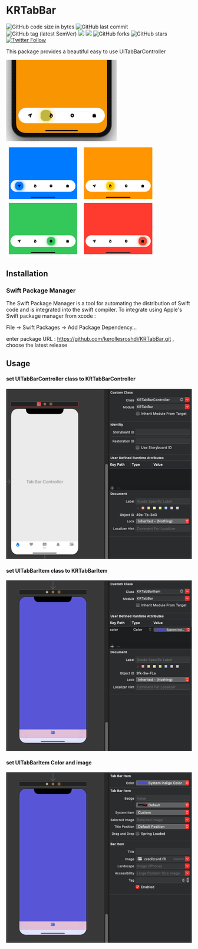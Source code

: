 # KRTabBar

![GitHub code size in bytes](https://img.shields.io/github/languages/code-size/kerollesroshdi/KRTabBar) ![GitHub last commit](https://img.shields.io/github/last-commit/kerollesroshdi/KRTabBar) ![GitHub tag (latest SemVer)](https://img.shields.io/github/v/tag/kerollesroshdi/KRTabBar?sort=semver) ![](https://img.shields.io/badge/Platform-iOS-orange) <img src="https://img.shields.io/badge/minimum%20iOS%20version-9-red"> 
![GitHub forks](https://img.shields.io/github/forks/kerollesroshdi/KRTabBar?style=social) ![GitHub stars](https://img.shields.io/github/stars/kerollesroshdi/KRTabBar?style=social) [![Twitter Follow](https://img.shields.io/twitter/follow/kerollesroshdi?style=social)](https://twitter.com/intent/follow?screen_name=kerollesroshdi)

This package provides a beautiful easy to use UITabBarController

<img src="images/KRTabBarGIF.gif" width="300"> 

<img src="images/KRTabBar-01.png" width="200"> <img src="images/KRTabBar-02.png" width="200"> <img src="images/KRTabBar-03.png" width="200"> <img src="images/KRTabBar-04.png" width="200">

## Installation
### Swift Package Manager
The Swift Package Manager is a tool for automating the distribution of Swift code and is integrated into the swift compiler.
To integrate using Apple's Swift package manager from xcode :

File -> Swift Packages -> Add Package Dependency... 

enter package URL : https://github.com/kerollesroshdi/KRTabBar.git , choose the latest release

## Usage
#### set UITabBarController class to KRTabBarController
<img src="images/controller.png" width="600"> 

#### set UITabBarItem class to KRTabBarItem
<img src="images/baritem1.png" width="600"> 

#### set UITabBarItem Color and image
<img src="images/baritem2.png" width="600">
